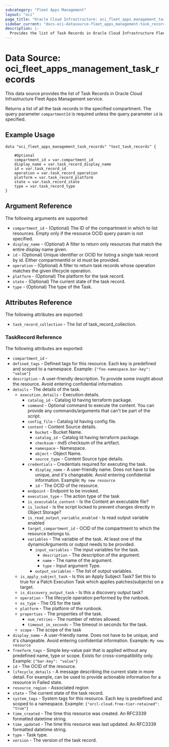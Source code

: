 ```yaml
---
subcategory: "Fleet Apps Management"
layout: "oci"
page_title: "Oracle Cloud Infrastructure: oci_fleet_apps_management_task_records"
sidebar_current: "docs-oci-datasource-fleet_apps_management-task_records"
description: |-
  Provides the list of Task Records in Oracle Cloud Infrastructure Fleet Apps Management service
---
```


# Data Source: oci_fleet_apps_management_task_records
This data source provides the list of Task Records in Oracle Cloud Infrastructure Fleet Apps Management service.

Returns a list of all the task records in the specified compartment.
The query parameter `compartmentId` is required unless the query parameter `id` is specified.


## Example Usage

```hcl
data "oci_fleet_apps_management_task_records" "test_task_records" {

	#Optional
	compartment_id = var.compartment_id
	display_name = var.task_record_display_name
	id = var.task_record_id
	operation = var.task_record_operation
	platform = var.task_record_platform
	state = var.task_record_state
	type = var.task_record_type
}
```

## Argument Reference

The following arguments are supported:

* `compartment_id` - (Optional) The ID of the compartment in which to list resources. Empty only if the resource OCID query param is not specified. 
* `display_name` - (Optional) A filter to return only resources that match the entire display name given.
* `id` - (Optional) Unique identifier or OCID for listing a single task record by id. Either compartmentId or id must be provided. 
* `operation` - (Optional) A filter to return task records whose operation matches the given lifecycle operation.
* `platform` - (Optional) The platform for the task record.
* `state` - (Optional) The current state of the task record.
* `type` - (Optional) The type of the Task.


## Attributes Reference

The following attributes are exported:

* `task_record_collection` - The list of task_record_collection.

### TaskRecord Reference

The following attributes are exported:

* `compartment_id` - 
* `defined_tags` - Defined tags for this resource. Each key is predefined and scoped to a namespace. Example: `{"foo-namespace.bar-key": "value"}` 
* `description` - A user-friendly description. To provide some insight about the resource. Avoid entering confidential information. 
* `details` - The details of the task.
	* `execution_details` - Execution details.
		* `catalog_id` - Catalog Id having terraform package.
		* `command` - Optional command to execute the content. You can provide any commands/arguments that can't be part of the script. 
		* `config_file` - Catalog Id having config file.
		* `content` - Content Source details.
			* `bucket` - Bucket Name.
			* `catalog_id` - Catalog Id having terraform package.
			* `checksum` - md5 checksum of the artifact.
			* `namespace` - Namespace.
			* `object` - Object Name.
			* `source_type` - Content Source type details. 
		* `credentials` - Credentials required for executing the task. 
			* `display_name` - A user-friendly name. Does not have to be unique, and it's changeable. Avoid entering confidential information.  Example: `My new resource` 
			* `id` - The OCID of the resource.
		* `endpoint` - Endpoint to be invoked.
		* `execution_type` - The action type of the task
		* `is_executable_content` - Is the Content an executable file?
		* `is_locked` - Is the script locked to prevent changes directly in Object Storage?
		* `is_read_output_variable_enabled` - Is read output variable enabled
		* `target_compartment_id` - OCID of the compartment to which the resource belongs to.
		* `variables` - The variable of the task. At least one of the dynamicArguments or output needs to be provided. 
			* `input_variables` - The input variables for the task.
				* `description` - The description of the argument.
				* `name` - The name of the argument.
				* `type` - Input argument Type. 
			* `output_variables` - The list of output variables.
	* `is_apply_subject_task` - Is this an Apply Subject Task?  Set this to true for a Patch Execution Task which applies patches(subjects) on a target. 
	* `is_discovery_output_task` - Is this a discovery output task?
	* `operation` - The lifecycle operation performed by the runbook.
	* `os_type` - The OS for the task
	* `platform` - The platform of the runbook.
	* `properties` - The properties of the task.
		* `num_retries` - The number of retries allowed.
		* `timeout_in_seconds` - The timeout in seconds for the task.
	* `scope` - The scope of the task
* `display_name` - A user-friendly name. Does not have to be unique, and it's changeable. Avoid entering confidential information.  Example: `My new resource` 
* `freeform_tags` - Simple key-value pair that is applied without any predefined name, type or scope. Exists for cross-compatibility only. Example: `{"bar-key": "value"}` 
* `id` - The OCID of the resource.
* `lifecycle_details` - A message describing the current state in more detail. For example, can be used to provide actionable information for a resource in Failed state.
* `resource_region` - Associated region
* `state` - The current state of the task record.
* `system_tags` - System tags for this resource. Each key is predefined and scoped to a namespace. Example: `{"orcl-cloud.free-tier-retained": "true"}` 
* `time_created` - The time this resource was created. An RFC3339 formatted datetime string.
* `time_updated` - The time this resource was last updated. An RFC3339 formatted datetime string.
* `type` - Task type.
* `version` - The version of the task record.

